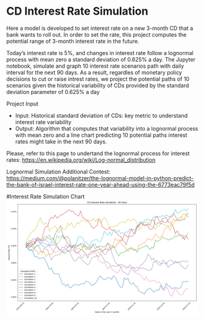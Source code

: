 # CD Interest Rate Simulation


Here a model is developed to set interest rate on a new 3-month CD that a bank wants to roll out. In order to set the rate, this project computes the potential range of 3-month interest rate in the future.

Today’s interest rate is 5%, and changes in interest rate follow a lognormal process with mean zero a standard deviation of 0.625% a day.
The Jupyter notebook, simulate and graph 10 interest rate scenarios path with daily interval for the next 90 days.
As a result, regardles of monetary policy decisions to cut or raise intrest rates, we project the potential paths of 10 scenarios given the historical variability of CDs provided by the standard deviation parameter of 0.625% a day

Project Input
- Input: Historical standard deviation of CDs: key metric to understand interest rate variability 
- Output: Algorithm that computes that variability into a lognormal process with mean zero and a line chart predicting 10 potential paths interest rates might take in the next 90 days. 

Please, refer to this page to undertand the lognormal process for interest rates: https://en.wikipedia.org/wiki/Log-normal_distribution

Lognormal Simulation Additional Contest: https://medium.com/@polanitzer/the-lognormal-model-in-python-predict-the-bank-of-israel-interest-rate-one-year-ahead-using-the-6773eac79f5d

#Interest Rate Simulation Chart
![alt text](cd_interest_rate_variability.png)